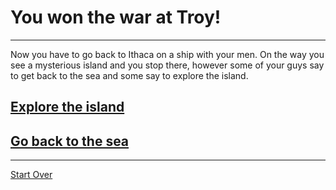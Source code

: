 # You won the war at Troy!
---
Now you have to go back to Ithaca on a ship with your men. On the way you see a mysterious island and you stop there, however some of your guys say to get back to the sea and some say to explore the island.
## [Explore the island](cyclops-island.md)
## [Go back to the sea](back-to-sea.md)
---
[Start Over](../ithaca.md)
